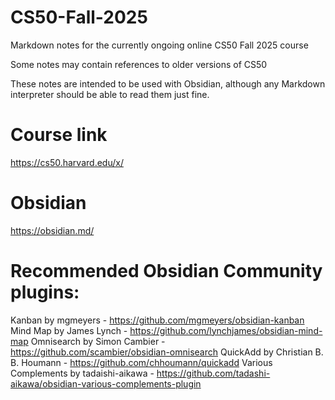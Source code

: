 # CS50-Fall-2025
Markdown notes for the currently ongoing online CS50 Fall 2025 course

Some notes may contain references to older versions of CS50

These notes are intended to be used with Obsidian, although any Markdown interpreter should be able to read them just fine.

# Course link

https://cs50.harvard.edu/x/

# Obsidian

https://obsidian.md/

# Recommended Obsidian Community plugins:

Kanban by mgmeyers - https://github.com/mgmeyers/obsidian-kanban
Mind Map by James Lynch - https://github.com/lynchjames/obsidian-mind-map
Omnisearch by Simon Cambier - https://github.com/scambier/obsidian-omnisearch
QuickAdd by Christian B. B. Houmann - https://github.com/chhoumann/quickadd
Various Complements by tadaishi-aikawa - https://github.com/tadashi-aikawa/obsidian-various-complements-plugin
